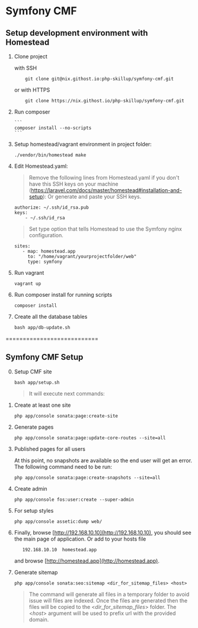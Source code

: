 Symfony CMF
========================

## Setup development environment with Homestead 

1. Clone project

    with SSH

    ```
        git clone git@nix.githost.io:php-skillup/symfony-cmf.git
    ```
    
    or with HTTPS
    
    ```
        git clone https://nix.githost.io/php-skillup/symfony-cmf.git
    ```
	
2. Run composer
   
       ```
       composer install --no-scripts
       ```
3. Setup homestead/vagrant environment in project folder:
	
    ```
    ./vendor/bin/homestead make
	```

4. Edit Homestead.yaml:
    > Remove the following lines from Homestead.yaml if you don't have this SSH keys on your machine (https://laravel.com/docs/master/homestead#installation-and-setup):
	> Or generate and paste your SSH keys.
    
    ```
    authorize: ~/.ssh/id_rsa.pub
    keys:
        - ~/.ssh/id_rsa
     ```
     
     > Set type option that tells Homestead to use the Symfony nginx configuration.
     
     ```
    sites:
        - map: homestead.app
          to: "/home/vagrant/yourprojectfolder/web"
          type: symfony
    ```

5. Run vagrant
	
    ```
    vagrant up
    ```
    
5. Run composer install for running scripts
    
    ```
    composer install
    ```
    
6. Create all the database tables

    ```
    bash app/db-update.sh
    ```

===========================
     
## Symfony CMF Setup
     
0. Setup CMF site

    ```
    bash app/setup.sh
    ```
     
     > It will execute next commands:
     
1. Create at least one site      
    
     ```
    php app/console sonata:page:create-site
    ```
    
2. Generate pages

    ```
    php app/console sonata:page:update-core-routes --site=all
    ```
    
3. Published pages for all users 
    
    At this point, no snapshots are available so the end user will get an error. The following command need to be run:
    
    ```
    php app/console sonata:page:create-snapshots --site=all
    ```
    
4. Create admin 

     ```
     php app/console fos:user:create --super-admin
     ```
     
5. For setup styles
    
    ```
    php app/console assetic:dump web/
    ```
       
6. Finally, browse [http://192.168.10.10](http://192.168.10.10), you should see the main page of application.
   Or add to your hosts file 
    
     ```
        192.168.10.10  homestead.app
     ```
   
     and browse [http://homestead.app](http://homestead.app).
     
7. Generate sitemap 

    ```
   php app/console sonata:seo:sitemap <dir_for_sitemap_files> <host>
    ```
    
   > The command will generate all files in a temporary folder to avoid issue will files are indexed. Once the files are generated then the files will be copied to the <_dir_for_sitemap_files_> folder. The <_host_> argument will be used to prefix url with the provided domain.
